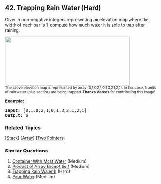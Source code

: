 <!--|This file generated by command(leetcode description); DO NOT EDIT.    |-->
<!--+----------------------------------------------------------------------+-->
<!--|@author    Openset <openset.wang@gmail.com>                           |-->
<!--|@link      https://github.com/openset                                 |-->
<!--|@home      https://github.com/openset/leetcode                        |-->
<!--+----------------------------------------------------------------------+-->

## 42. Trapping Rain Water (Hard)

<p>Given <em>n</em> non-negative integers representing an elevation map where the width of each bar is 1, compute how much water it is able to trap after raining.</p>

<p><img src="https://assets.leetcode.com/uploads/2018/10/22/rainwatertrap.png" style="width: 412px; height: 161px;" /><br />
<small>The above elevation map is represented by array [0,1,0,2,1,0,1,3,2,1,2,1]. In this case, 6 units of rain water (blue section) are being trapped. <strong>Thanks Marcos</strong> for contributing this image!</small></p>

<p><strong>Example:</strong></p>

<pre>
<strong>Input:</strong> [0,1,0,2,1,0,1,3,2,1,2,1]
<strong>Output:</strong> 6</pre>


### Related Topics
  [[Stack](https://github.com/openset/leetcode/tree/master/tag/stack/README.md)]
  [[Array](https://github.com/openset/leetcode/tree/master/tag/array/README.md)]
  [[Two Pointers](https://github.com/openset/leetcode/tree/master/tag/two-pointers/README.md)]

### Similar Questions
  1. [Container With Most Water](https://github.com/openset/leetcode/tree/master/problems/container-with-most-water) (Medium)
  1. [Product of Array Except Self](https://github.com/openset/leetcode/tree/master/problems/product-of-array-except-self) (Medium)
  1. [Trapping Rain Water II](https://github.com/openset/leetcode/tree/master/problems/trapping-rain-water-ii) (Hard)
  1. [Pour Water](https://github.com/openset/leetcode/tree/master/problems/pour-water) (Medium)
